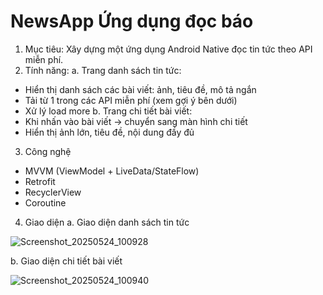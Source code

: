 # NewsApp Ứng dụng đọc báo
1. Mục tiêu:
Xây dựng một ứng dụng Android Native đọc tin tức theo API miễn phí.
2. Tính năng:
a. Trang danh sách tin tức:
- Hiển thị danh sách các bài viết: ảnh, tiêu đề, mô tả ngắn
- Tải từ 1 trong các API miễn phí (xem gợi ý bên dưới)
- Xử lý load more
b. Trang chi tiết bài viết:
- Khi nhấn vào bài viết → chuyển sang màn hình chi tiết
- Hiển thị ảnh lớn, tiêu đề, nội dung đầy đủ
3. Công nghệ
- MVVM (ViewModel + LiveData/StateFlow)
- Retrofit
- RecyclerView
- Coroutine
4. Giao diện
  a. Giao diện danh sách tin tức

![Screenshot_20250524_100928](https://github.com/user-attachments/assets/88c41aa7-f746-42af-aaf2-b4ea6f226477)

  b. Giao diện chi tiết bài viết

![Screenshot_20250524_100940](https://github.com/user-attachments/assets/f6ae092e-2959-4cfb-b4a9-c7909579d3e7)
